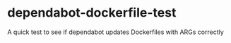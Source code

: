 # dependabot-dockerfile-test

A quick test to see if dependabot updates Dockerfiles with ARGs correctly
